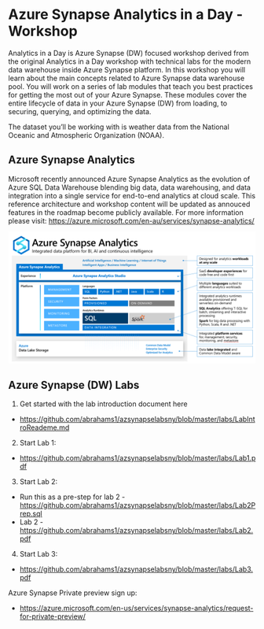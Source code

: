 # Azure Synapse Analytics in a Day - Workshop

Analytics in a Day is Azure Synapse (DW) focused workshop derived from the original Analytics in a Day workshop with technical labs for the modern data warehouse inside Azure Synapse platform. In this workshop you will learn about the main concepts related to Azure Synapse data warehouse pool. You will work on a series of lab modules that teach you best practices for getting the most out of your Azure Synapse. These modules cover the entire lifecycle of data in your Azure Synapse (DW) from loading, to securing, querying, and optimizing the data.

The dataset you’ll be working with is weather data from the National Oceanic and Atmospheric Organization (NOAA).

## Azure Synapse Analytics
Microsoft recently announced Azure Synapse Analytics as the evolution of Azure SQL Data Warehouse blending big data, data warehousing, and data integration into a single service for end-to-end analytics at cloud scale. This reference architecture and workshop content will be updated as annouced features in the roadmap become publicly available. For more information please visit: https://azure.microsoft.com/en-au/services/synapse-analytics/

![Azure Synapse Info](/Media/AzureSynapse.png)

## Azure Synapse (DW) Labs

1. Get started with the lab introduction document here 
  * https://github.com/abrahams1/azsynapselabsny/blob/master/labs/LabIntroReademe.md
2. Start Lab 1:
  * https://github.com/abrahams1/azsynapselabsny/blob/master/labs/Lab1.pdf
3. Start Lab 2: 
  * Run this as a pre-step for lab 2 - https://github.com/abrahams1/azsynapselabsny/blob/master/labs/Lab2Prep.sql
  * Lab 2 - https://github.com/abrahams1/azsynapselabsny/blob/master/labs/Lab2.pdf
4. Start Lab 3:
  * https://github.com/abrahams1/azsynapselabsny/blob/master/labs/Lab3.pdf
  
  Azure Synapse Private preview sign up:
  * https://azure.microsoft.com/en-us/services/synapse-analytics/request-for-private-preview/
